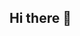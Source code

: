 ## Hi there 👋

<!--
**VinoliaMoekwa/VinoliaMoekwa** is a ✨ _special_ ✨ repository because its `README.md` (this file) appears on your GitHub profile.

Here are some ideas to get you started:

- 🔭 I’m currently working on a Cake website that helps clients order from the website to whatsapp
- 🌱 I’m currently learning Web frontend and Web Backend Development as well as a little Database.
- 👯 I’m looking to collaborate on an app in the future
- 🤔 I’m looking for help with my CSS skills to hone them
- 💬 Ask me about HTML
- 📫 How to reach me: vinoliamoekwa@gmail.com
- 😄 Pronouns: ...
- ⚡ Fun fact: ...I am good at learning new languages, not just tech languages 
-->
